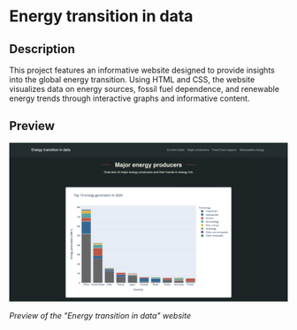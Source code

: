 # Energy transition in data

## Description
This project features an informative website designed to provide insights into the global energy transition. Using HTML and CSS, the website visualizes data on energy sources, fossil fuel dependence, and renewable energy trends through interactive graphs and informative content.

## Preview
![Website Screenshot](assets/website-preview.png)

*Preview of the "Energy transition in data" website*
